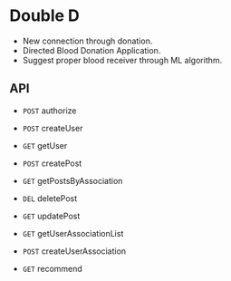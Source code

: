 # Double D
 - New connection through donation.
 - Directed Blood Donation Application.
 - Suggest proper blood receiver through ML algorithm.


## API

 - `POST` authorize

 - `POST` createUser
 - `GET` getUser
 - `POST` createPost
 - `GET` getPostsByAssociation
 - `DEL` deletePost
 - `GET` updatePost
 - `GET` getUserAssociationList
 - `POST` createUserAssociation
 
 - `GET` recommend

